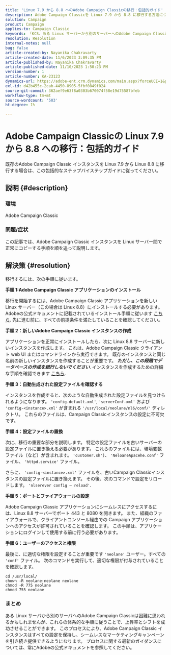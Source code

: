 ```yaml
---
title: 'Linux 7.9 から 8.8 へのAdobe Campaign Classicの移行：包括的ガイド'
description: Adobe Campaign Classicを Linux 7.9 から 8.8 に移行する方法については、この包括的ガイドを参照してください。
solution: Campaign
product: Campaign
applies-to: Campaign Classic
keywords: 「KCS、ある Linux サーバーから別のサーバーへのAdobe Campaign Classicの移行、ACC、」
resolution: Resolution
internal-notes: null
bug: false
article-created-by: Nayanika Chakravarty
article-created-date: 11/6/2023 3:09:35 PM
article-published-by: Nayanika Chakravarty
article-published-date: 11/10/2023 1:50:23 PM
version-number: 1
article-number: KA-23123
dynamics-url: https://adobe-ent.crm.dynamics.com/main.aspx?forceUCI=1&pagetype=entityrecord&etn=knowledgearticle&id=6565317c-b67c-ee11-8179-6045bd006295
exl-id: d42b455c-2cab-4450-8905-5fbf0849f024
source-git-commit: 362aef9e63f8a0303b670074f58e19d75587bfeb
workflow-type: tm+mt
source-wordcount: '503'
ht-degree: 1%

---
```


# Adobe Campaign Classicの Linux 7.9 から 8.8 への移行：包括的ガイド


既存のAdobe Campaign Classic インスタンスを Linux 7.9 から Linux 8.8 に移行する場合は、この包括的なステップバイステップガイドに従ってください。

## 説明 {#description}


### 環境

Adobe Campaign Classic

### 問題/症状

この記事では、Adobe Campaign Classic インスタンスを Linux サーバー間で正常にコピーする手順を順を追って説明します。


## 解決策 {#resolution}


移行するには、次の手順に従います。

<b>手順 1:Adobe Campaign Classic アプリケーションのインストール</b>

移行を開始するには、Adobe Campaign Classic アプリケーションを新しい Linux サーバー（この場合は Linux 8.8）にインストールする必要があります。 Adobeの公式ドキュメントに記載されているインストール手順に従います [こちら](https://experienceleague.adobe.com/docs/campaign-classic/using/installing-campaign-classic/install-campaign-on-prem/installing-campaign-in-linux-/prerequisites-of-campaign-installation-in-linux.html?lang=en). 先に進む前に、すべての前提条件を満たしていることを確認してください。

<b>手順 2：新しいAdobe Campaign Classic インスタンスの作成</b>

アプリケーションを正常にインストールしたら、次に Linux 8.8 サーバーに新しいインスタンスを作成します。 これは、Adobe Campaign Classic クライアント web UI またはコマンドラインから実行できます。 既存のインスタンスと同じ名前の新しいインスタンスを作成することが重要です。 <b>*ただし、この段階でデータベースの作成を続行しないでください</b>*. インスタンスを作成するための詳細な手順を確認できます [こちら](https://experienceleague.adobe.com/docs/campaign-classic/using/installing-campaign-classic/appendices/command-lines.html?lang=en#creating-an-instance).

<b>手順 3：自動生成された設定ファイルを確認する</b>

インスタンスを作成すると、次のような自動生成された設定ファイルを見つけられるようになります。 `'config-default.xml'`, `'serverConf.xml'` および `'config-<instance>.xml'` が含まれる `'/usr/local/neolane/nl6/conf/'` ディレクトリ。 これらのファイルは、Campaign Classicインスタンスの設定に不可欠です。

<b>手順 4：設定ファイルの置換</b>

次に、移行の重要な部分を説明します。 特定の設定ファイルを古いサーバーの設定ファイルに置き換える必要があります。 これらのファイルには、環境変数ファイル（など）が含まれます。 `'customer.sh'`）、 `'NeloaneApacehe.conf'` ファイル、 `'httpd.service'` ファイル。

さらに、 `'config-<instance>.xml'` ファイルを、古いCampaign Classicインスタンスの設定ファイルに置き換えます。 その後、次のコマンドで設定をリロードします。 `'nlserever config – reload'`.

<b>手順 5：ポートとファイアウォールの設定</b>

Adobe Campaign Classic アプリケーションにシームレスにアクセスするには、Linux 8.8 サーバーでポート 443 と 8080 を開きます。 また、組織のファイアウォールで、クライアントコンソール経由での Campaign アプリケーションへのアクセスが許可されていることを確認します。 この手順は、アプリケーションにログインして使用する前に行う必要があります。

<b>手順 6：ユーザーのアクセスと権限</b>

最後に、に適切な権限を設定することが重要です `'neolane'` ユーザー。すべての `'conf'` ファイル。 次のコマンドを実行して、適切な権限が付与されていることを確認します。


```
cd /usr/local/
chown -R neolane:neolane neolane
chmod -R 775 neolane
chmod 755 neolane
```


### まとめ

ある Linux サーバから別のサーバへのAdobe Campaign Classicは困難に思われるかもしれませんが、これらの体系的な手順に従うことで、上昇率とシフトを成功させることができます。 このプロセスにより、Adobe Campaign Classic インスタンスはすべての設定を保持し、シームレスなマーケティングキャンペーンを引き続き提供できるようになります。 プロセスに関する最新のガイダンスについては、常にAdobeの公式ドキュメントを参照してください。
